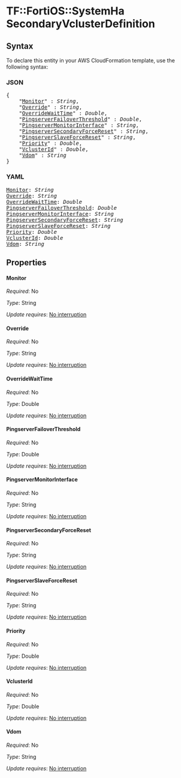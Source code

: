 # TF::FortiOS::SystemHa SecondaryVclusterDefinition

## Syntax

To declare this entity in your AWS CloudFormation template, use the following syntax:

### JSON

<pre>
{
    "<a href="#monitor" title="Monitor">Monitor</a>" : <i>String</i>,
    "<a href="#override" title="Override">Override</a>" : <i>String</i>,
    "<a href="#overridewaittime" title="OverrideWaitTime">OverrideWaitTime</a>" : <i>Double</i>,
    "<a href="#pingserverfailoverthreshold" title="PingserverFailoverThreshold">PingserverFailoverThreshold</a>" : <i>Double</i>,
    "<a href="#pingservermonitorinterface" title="PingserverMonitorInterface">PingserverMonitorInterface</a>" : <i>String</i>,
    "<a href="#pingserversecondaryforcereset" title="PingserverSecondaryForceReset">PingserverSecondaryForceReset</a>" : <i>String</i>,
    "<a href="#pingserverslaveforcereset" title="PingserverSlaveForceReset">PingserverSlaveForceReset</a>" : <i>String</i>,
    "<a href="#priority" title="Priority">Priority</a>" : <i>Double</i>,
    "<a href="#vclusterid" title="VclusterId">VclusterId</a>" : <i>Double</i>,
    "<a href="#vdom" title="Vdom">Vdom</a>" : <i>String</i>
}
</pre>

### YAML

<pre>
<a href="#monitor" title="Monitor">Monitor</a>: <i>String</i>
<a href="#override" title="Override">Override</a>: <i>String</i>
<a href="#overridewaittime" title="OverrideWaitTime">OverrideWaitTime</a>: <i>Double</i>
<a href="#pingserverfailoverthreshold" title="PingserverFailoverThreshold">PingserverFailoverThreshold</a>: <i>Double</i>
<a href="#pingservermonitorinterface" title="PingserverMonitorInterface">PingserverMonitorInterface</a>: <i>String</i>
<a href="#pingserversecondaryforcereset" title="PingserverSecondaryForceReset">PingserverSecondaryForceReset</a>: <i>String</i>
<a href="#pingserverslaveforcereset" title="PingserverSlaveForceReset">PingserverSlaveForceReset</a>: <i>String</i>
<a href="#priority" title="Priority">Priority</a>: <i>Double</i>
<a href="#vclusterid" title="VclusterId">VclusterId</a>: <i>Double</i>
<a href="#vdom" title="Vdom">Vdom</a>: <i>String</i>
</pre>

## Properties

#### Monitor

_Required_: No

_Type_: String

_Update requires_: [No interruption](https://docs.aws.amazon.com/AWSCloudFormation/latest/UserGuide/using-cfn-updating-stacks-update-behaviors.html#update-no-interrupt)

#### Override

_Required_: No

_Type_: String

_Update requires_: [No interruption](https://docs.aws.amazon.com/AWSCloudFormation/latest/UserGuide/using-cfn-updating-stacks-update-behaviors.html#update-no-interrupt)

#### OverrideWaitTime

_Required_: No

_Type_: Double

_Update requires_: [No interruption](https://docs.aws.amazon.com/AWSCloudFormation/latest/UserGuide/using-cfn-updating-stacks-update-behaviors.html#update-no-interrupt)

#### PingserverFailoverThreshold

_Required_: No

_Type_: Double

_Update requires_: [No interruption](https://docs.aws.amazon.com/AWSCloudFormation/latest/UserGuide/using-cfn-updating-stacks-update-behaviors.html#update-no-interrupt)

#### PingserverMonitorInterface

_Required_: No

_Type_: String

_Update requires_: [No interruption](https://docs.aws.amazon.com/AWSCloudFormation/latest/UserGuide/using-cfn-updating-stacks-update-behaviors.html#update-no-interrupt)

#### PingserverSecondaryForceReset

_Required_: No

_Type_: String

_Update requires_: [No interruption](https://docs.aws.amazon.com/AWSCloudFormation/latest/UserGuide/using-cfn-updating-stacks-update-behaviors.html#update-no-interrupt)

#### PingserverSlaveForceReset

_Required_: No

_Type_: String

_Update requires_: [No interruption](https://docs.aws.amazon.com/AWSCloudFormation/latest/UserGuide/using-cfn-updating-stacks-update-behaviors.html#update-no-interrupt)

#### Priority

_Required_: No

_Type_: Double

_Update requires_: [No interruption](https://docs.aws.amazon.com/AWSCloudFormation/latest/UserGuide/using-cfn-updating-stacks-update-behaviors.html#update-no-interrupt)

#### VclusterId

_Required_: No

_Type_: Double

_Update requires_: [No interruption](https://docs.aws.amazon.com/AWSCloudFormation/latest/UserGuide/using-cfn-updating-stacks-update-behaviors.html#update-no-interrupt)

#### Vdom

_Required_: No

_Type_: String

_Update requires_: [No interruption](https://docs.aws.amazon.com/AWSCloudFormation/latest/UserGuide/using-cfn-updating-stacks-update-behaviors.html#update-no-interrupt)

